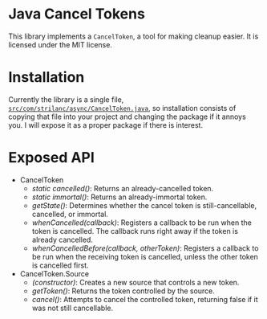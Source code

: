 Java Cancel Tokens
==================

This library implements a `CancelToken`, a tool for making cleanup easier. It is licensed under the MIT license.

Installation
============

Currently the library is a single file, [`src/com/strilanc/async/CancelToken.java`](https://github.com/Strilanc/Java-Cancel-Tokens/blob/master/src/com/strilanc/async/CancelToken.java), so installation consists of copying that file into your project and changing the package if it annoys you. I will expose it as a proper package if there is interest.

Exposed API
===========

- CancelToken
  - *static cancelled()*: Returns an already-cancelled token.
  - *static immortal()*: Returns an already-immortal token.
  - *getState()*: Determines whether the cancel token is still-cancellable, cancelled, or immortal.
  - *whenCancelled(callback)*: Registers a callback to be run when the token is cancelled. The callback runs right away if the token is already cancelled.
  - *whenCancelledBefore(callback, otherToken)*: Registers a callback to be run when the receiving token is cancelled, unless the other token is cancelled first.
- CancelToken.Source
  - *(constructor)*: Creates a new source that controls a new token.
  - *getToken()*: Returns the token controlled by the source.
  - *cancel()*: Attempts to cancel the controlled token, returning false if it was not still cancellable.
